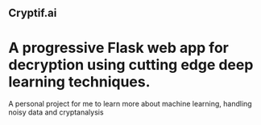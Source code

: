 ## Cryptif.ai

# A progressive Flask web app for decryption using cutting edge deep learning techniques.

A personal project for me to learn more about machine learning, handling noisy data and cryptanalysis

